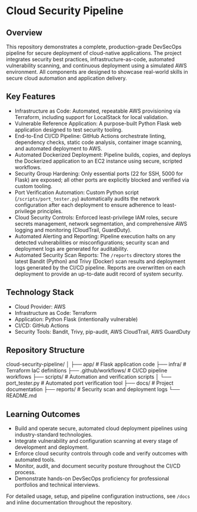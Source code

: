 # Cloud Security Pipeline

## Overview

This repository demonstrates a complete, production-grade DevSecOps pipeline for secure deployment of cloud-native applications. The project integrates security best practices, infrastructure-as-code, automated vulnerability scanning, and continuous deployment using a simulated AWS environment. All components are designed to showcase real-world skills in secure cloud automation and application delivery.

## Key Features

- Infrastructure as Code: Automated, repeatable AWS provisioning via Terraform, including support for LocalStack for local validation.
- Vulnerable Reference Application: A purpose-built Python Flask web application designed to test security tooling.
- End-to-End CI/CD Pipeline: GitHub Actions orchestrate linting, dependency checks, static code analysis, container image scanning, and automated deployment to AWS.
- Automated Dockerized Deployment: Pipeline builds, copies, and deploys the Dockerized application to an EC2 instance using secure, scripted workflows.
- Security Group Hardening: Only essential ports (22 for SSH, 5000 for Flask) are exposed; all other ports are explicitly blocked and verified via custom tooling.
- Port Verification Automation: Custom Python script (`/scripts/port_tester.py`) automatically audits the network configuration after each deployment to ensure adherence to least-privilege principles.
- Cloud Security Controls: Enforced least-privilege IAM roles, secure secrets management, network segmentation, and comprehensive AWS logging and monitoring (CloudTrail, GuardDuty).
- Automated Alerting and Reporting: Pipeline execution halts on any detected vulnerabilities or misconfigurations; security scan and deployment logs are generated for auditability.
- Automated Security Scan Reports: The `/reports` directory stores the latest Bandit (Python) and Trivy (Docker) scan results and deployment logs generated by the CI/CD pipeline. Reports are overwritten on each deployment to provide an up-to-date audit record of system security.

## Technology Stack

- Cloud Provider: AWS
- Infrastructure as Code: Terraform
- Application: Python Flask (intentionally vulnerable)
- CI/CD: GitHub Actions
- Security Tools: Bandit, Trivy, pip-audit, AWS CloudTrail, AWS GuardDuty

## Repository Structure

cloud-security-pipeline/
│
├── app/ # Flask application code
├── infra/ # Terraform IaC definitions
├── .github/workflows/ # CI/CD pipeline workflows
├── scripts/ # Automation and verification scripts
│ └── port_tester.py # Automated port verification tool
├── docs/ # Project documentation
├── reports/ # Security scan and deployment logs
└── README.md


## Learning Outcomes

- Build and operate secure, automated cloud deployment pipelines using industry-standard technologies.
- Integrate vulnerability and configuration scanning at every stage of development and deployment.
- Enforce cloud security controls through code and verify outcomes with automated tools.
- Monitor, audit, and document security posture throughout the CI/CD process.
- Demonstrate hands-on DevSecOps proficiency for professional portfolios and technical interviews.


For detailed usage, setup, and pipeline configuration instructions, see `/docs` and inline documentation throughout the repository.
